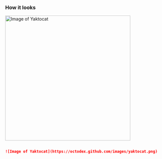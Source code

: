 ### How it looks

<img alt="Image of Yaktocat" src=https://octodex.github.com/images/yaktocat.png width=400>

```md

![Image of Yaktocat](https://octodex.github.com/images/yaktocat.png)




